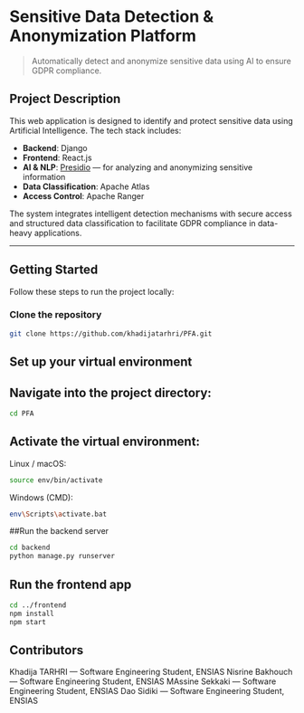 # Sensitive Data Detection & Anonymization Platform

> Automatically detect and anonymize sensitive data using AI to ensure GDPR compliance.

## Project Description

This web application is designed to identify and protect sensitive data using Artificial Intelligence. The tech stack includes:

-  **Backend**: Django
-  **Frontend**: React.js
-  **AI & NLP**: [Presidio](https://github.com/microsoft/presidio) — for analyzing and anonymizing sensitive information
-  **Data Classification**: Apache Atlas
-  **Access Control**: Apache Ranger

The system integrates intelligent detection mechanisms with secure access and structured data classification to facilitate GDPR compliance in data-heavy applications.

---

##  Getting Started

Follow these steps to run the project locally:

### Clone the repository

```bash
git clone https://github.com/khadijatarhri/PFA.git
```
##  Set up your virtual environment


## Navigate into the project directory:
```bash
cd PFA
```
## Activate the virtual environment:
Linux / macOS:
```bash
source env/bin/activate
```
Windows (CMD):
```bash
env\Scripts\activate.bat
```

##Run the backend server
```bash
cd backend
python manage.py runserver
```
## Run the frontend app
```bash
cd ../frontend
npm install
npm start
```
## Contributors
Khadija TARHRI — Software Engineering Student, ENSIAS
Nisrine Bakhouch — Software Engineering Student, ENSIAS
MAssine Sekkaki — Software Engineering Student, ENSIAS
Dao Sidiki — Software Engineering Student, ENSIAS

